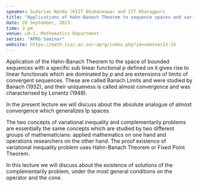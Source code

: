 ```yaml
---
speaker: Sudarsan Nanda (KIIT Bhubaneswar and IIT Kharagpur)
title: "Applications of Hahn-Banach Theorem to sequence spaces and variational inequality"
date: 20 September, 2023
time: 3 pm
venue: LH-1, Mathematics Department
series: "APRG Seminar"
website: https://math.iisc.ac.in/~aprg/index.php?id=seminar23-24
---
```


Application of the Hahn-Banach Theorem to the space of bounded sequences with a specific sub linear functional
$p$ defined on it gives rise to linear functionals which are dominated by $p$ and are extensions of limits of
convergent sequences. These are called Banach Limits and were studied by Banach (1932), and their uniqueness
is called almost convergence and was characterised by Lonentz (1948).

In the present lecture we will discuss about the absolute analogue of almost convergence which generalizes lp spaces.

The two concepts of variational inequality and complementarily problems are essentially the same concepts which are
studied by two different groups of mathematicians: applied mathematics on one hand and operations researchers on the
other hand. The proof existence of variational inequality problem uses Hahn-Banach Theorem or Fixed Point Theorem.

In this lecture we will discuss about the existence of solutions of the complementarily problem, under the most general
conditions on the operator and the cone.
